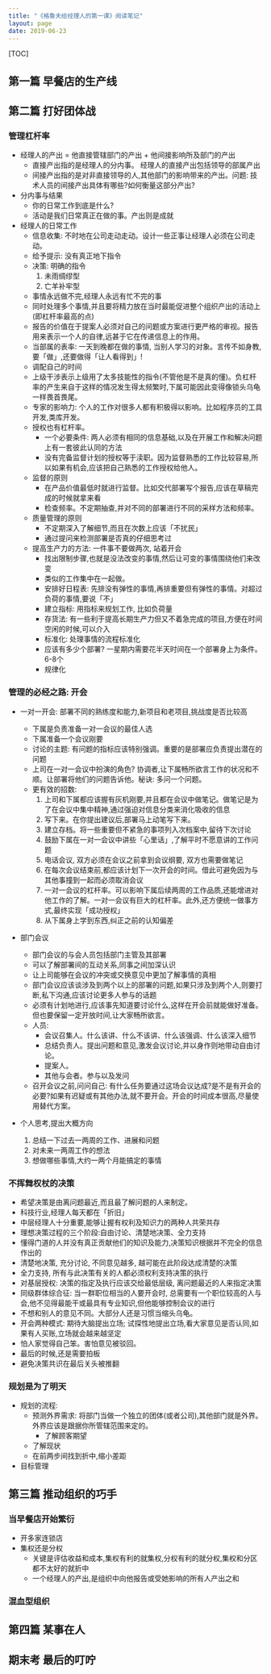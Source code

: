 ```yaml
---
title: "《格鲁夫给经理人的第一课》阅读笔记"
layout: page
date: 2019-06-23
---
```

[TOC]

## 第一篇 早餐店的生产线

## 第二篇 打好团体战

### 管理杠杆率
- 经理人的产出 = 他直接管辖部门的产出 + 他间接影响所及部门的产出
    - 直接产出指的是经理人的分内事。 经理人的直接产出包括领导的部属产出
    - 间接产出指的是对非直接领导的人,其他部门的影响带来的产出。问题: 技术人员的间接产出具体有哪些?如何衡量这部分产出? 
- 分内事与结果
    - 你的日常工作到底是什么?
    - 活动是我们日常真正在做的事。产出则是成就
- 经理人的日常工作
    - 信息收集: 不时地在公司走动走动。设计一些正事让经理人必须在公司走动。
    - 给予提示: 没有真正地下指令
    - 决策: 明确的指令
        1. 未雨绸缪型
        2. 亡羊补牢型
    - 事情永远做不完,经理人永远有忙不完的事
    - 同时处理多个事情,并且要将精力放在当时最能促进整个组织产出的活动上(即杠杆率最高的点)
    - 报告的价值在于提案人必须对自己的问题或方案进行更严格的审视。报告用来表示一个人的自律,远甚于它在传递信息上的作用。
    - 当部属的表率: 一天到晚都在做的事情, 当别人学习的对象。言传不如身教,要「做」,还要做得「让人看得到」!
    - 调配自己的时间
    - 上级干涉表示上级用了太多技能性的指令(不管他是不是真的懂)。负杠杆率的产生来自于这样的情况发生得太频繁时,下属可能因此变得像锁头乌龟一样畏首畏尾。
    - 专家的影响力: 个人的工作对很多人都有积极得以影响。比如程序员的工具开发,类库开发。
    - 授权也有杠杆率。
        - 一个必要条件: 两人必须有相同的信息基础,以及在开展工作和解决问题上有一套彼此认同的方法
        - 没有完备监督计划的授权等于渎职。因为监督熟悉的工作比较容易,所以如果有机会,应该把自己熟悉的工作授权给他人。
    - 监督的原则
        - 在产品价值最低时就进行监督。比如交代部署写个报告,应该在草稿完成的时候就拿来看
        - 检查频率。不定期抽查,并对不同的部署进行不同的采样方法和频率。
    - 质量管理的原则
        - 不定期深入了解细节,而且在次数上应该「不扰民」
        - 通过提问来检测部署是否真的仔细思考过
    - 提高生产力的方法: 一件事不要做两次, 站着开会
        - 找出限制步骤,也就是没法改变的事情,然后让可变的事情围绕他们来改变
        - 类似的工作集中在一起做。
        - 安排好日程表: 先排没有弹性的事情,再排重要但有弹性的事情。对超过负荷的事情,要说「不」
        - 建立指标: 用指标来规划工作, 比如负荷量
        - 存货法: 有一些利于提高长期生产力但又不着急完成的项目,方便在时间空闲的时候,可以介入
        - 标准化: 处理事情的流程标准化
        - 应该有多少个部署? 一星期内需要花半天时间在一个部署身上为条件。6-8个
        - 规律化
        
### 管理的必经之路: 开会
- 一对一开会: 部署不同的熟练度和能力,新项目和老项目,挑战度是否比较高
    - 下属是负责准备一对一会议的最佳人选
    - 下属准备一个会议刚要
    - 讨论的主题: 有问题的指标应该特别强调。重要的是部署应负责提出潜在的问题
    - 上司在一对一会议中扮演的角色? 协调者,让下属畅所欲言工作的状况和不顺。让部署将他们的问题告诉他。秘诀: 多问一个问题。
    - 更有效的招数:
        1. 上司和下属都应该握有灰机刚要,并且都在会议中做笔记。做笔记是为了在会议中集中精神,通过强迫对信息分类来消化吸收的信息
        2. 写下来。在你提出建议后,部署马上动笔写下来。
        3. 建立存档。将一些重要但不紧急的事项列入次档案中,留待下次讨论
        4. 鼓励下属在一对一会议中讲些「心里话」,了解平时不愿意讲的工作问题
        5. 电话会议, 双方必须在会议之前拿到会议纲要, 双方也需要做笔记
        6. 在每次会议结束前,都应该计划下一次开会的时间。借此可避免因为与其他事撞到一起而必须取消会议
        7. 一对一会议的杠杆率。可以影响下属后续两周的工作品质,还能增进对他工作的了解。一对一会议有巨大的杠杆率。此外,还方便统一做事方式,最终实现「成功授权」
        8. 从下属身上学到东西,纠正之前的认知偏差
- 部门会议
    - 部门会议的与会人员包括部门主管及其部署
    - 可以了解部署间的互动关系,同事之间加深认识
    - 让上司能够在会议的冲突或交换意见中更加了解事情的真相
    - 部门会议应该谈涉及到两个以上的部署的问题,如果只涉及到两个人,则要打断,私下沟通,应该讨论更多人参与的话题
    - 必须有计划地进行,应该事先知道要讨论什么,这样在开会前就能做好准备。但也要保留一定开放时间,让大家畅所欲言。
    - 人员:
        - 会议召集人。什么该讲、什么不该讲、什么该强调、什么该深入细节
        - 总结负责人。提出问题和意见,激发会议讨论,并以身作则地带动自由讨论。
        - 提案人。
        - 其他与会者。参与以及发问
    - 召开会议之前,问问自己: 有什么任务要通过这场会议达成?是不是有开会的必要?如果有迟疑或有其他办法,就不要开会。开会的时间成本很高,尽量使用替代方案。
    
        
    
- 个人思考,提出大概方向
    1. 总结一下过去一两周的工作、进展和问题
    2. 对未来一两周工作的想法
    3. 想做哪些事情,大约一两个月能搞定的事情

### 不挥舞权杖的决策
- 希望决策是由离问题最近,而且最了解问题的人来制定。
- 科技行业,经理人每天都在「折旧」
- 中层经理人十分重要,能够让握有权利及知识力的两种人共荣共存
- 理想决策过程的三个阶段:自由讨论、清楚地决策、全力支持
- 懂得门道的人并没有真正贡献他们的知识及能力,决策知识根据并不完全的信息作出的
- 清楚地决策, 充分讨论, 不同意见越多, 越可能在此阶段达成清楚的决策
- 全力支持, 所有与此决策有关的人都必须权利支持决策的执行
- 对基层授权: 决策的指定及执行应该交给最低层级, 离问题最近的人来指定决策
- 同级群体综合征: 当一群职位相当的人要开会时, 总需要有一个职位较高的人与会,他不见得最能干或最具有专业知识,但他能够控制会议的进行
- 不想和别人的意见不同。大部分人还是习惯当缩头乌龟。
- 开会两种模式: 期待大脑提出立场; 试探性地提出立场,看大家意见是否认同,如果有人买账,立场就会越来越坚定
- 怕人家觉得自己笨。害怕意见被驳回。
- 最后的时候,还是需要拍板
- 避免决策共识在最后关头被推翻

### 规划是为了明天
- 规划的流程:
    - 预测外界需求: 将部门当做一个独立的团体(或者公司),其他部门就是外界。外界应该是跟据你所管辖范围来定的。
        - 了解顾客期望
    - 了解现状
    - 在前两步间找到折中,缩小差距
- 目标管理


## 第三篇 推动组织的巧手
### 当早餐店开始繁衍
- 开多家连锁店
- 集权还是分权
    - 关键是评估收益和成本,集权有利的就集权,分权有利的就分权,集权和分区都不太好的就折中
    - 一个经理人的产出,是组织中向他报告或受她影响的所有人产出之和
    
### 混血型组织


## 第四篇 某事在人


## 期末考 最后的叮咛
